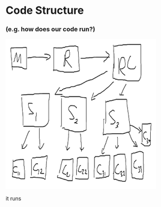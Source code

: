 # Code Structure    
### (e.g. how does our code run?)   

<img alt="Example WPILib Code Structure" src="../Assets/Example_Code_Structure.png" width="400" height="400">

it runs